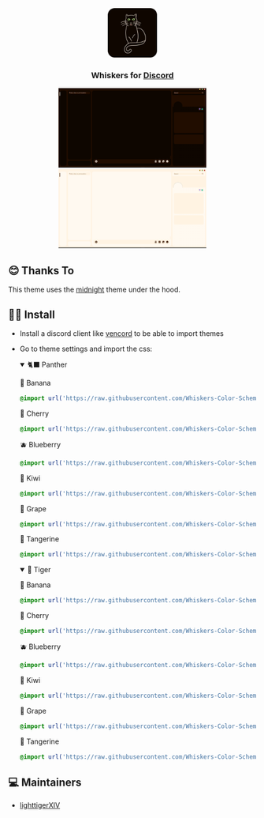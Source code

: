 <div align="center">

<img src="https://raw.githubusercontent.com/Whiskers-Color-Scheme/assets/main/logos/logo-rounded.webp" width="100">

### Whiskers for [Discord](https://discord.com/)

<div>
    <img src="panther-preview.webp" width="300">
    <img src="tiger-preview.webp" width="300">
</div>
</div>

## 😊 Thanks To

This theme uses the [midnight](https://github.com/refact0r/midnight-discord) theme under the hood.

## 👷‍♂️ Install

- Install a discord client like [vencord](https://vencord.dev/) to be able to import themes

- Go to theme settings and import the css:

    <details open>
    <summary>🐈‍⬛ Panther</summary>

  🍌 Banana

  ```css
  @import url('https://raw.githubusercontent.com/Whiskers-Color-Scheme/discord/main/themes/panther/banana.css')
  ```

  🍒 Cherry

  ```css
  @import url('https://raw.githubusercontent.com/Whiskers-Color-Scheme/discord/main/themes/panther/cherry.css')
  ```

  🫐 Blueberry

  ```css
  @import url('https://raw.githubusercontent.com/Whiskers-Color-Scheme/discord/main/themes/panther/blueberry.css')
  ```

  🥝 Kiwi

  ```css
  @import url('https://raw.githubusercontent.com/Whiskers-Color-Scheme/discord/main/themes/panther/kiwi.css')
  ```

  🍇 Grape

  ```css
  @import url('https://raw.githubusercontent.com/Whiskers-Color-Scheme/discord/main/themes/panther/grape.css')
  ```

  🍊 Tangerine

  ```css
  @import url('https://raw.githubusercontent.com/Whiskers-Color-Scheme/discord/main/themes/panther/tangerine.css')
  ```

    </details>

    <details open>
    <summary>🐯 Tiger</summary>

  🍌 Banana

  ```css
  @import url('https://raw.githubusercontent.com/Whiskers-Color-Scheme/discord/main/themes/tiger/banana.css')
  ```

  🍒 Cherry

  ```css
  @import url('https://raw.githubusercontent.com/Whiskers-Color-Scheme/discord/main/themes/tiger/cherry.css')
  ```

  🫐 Blueberry

  ```css
  @import url('https://raw.githubusercontent.com/Whiskers-Color-Scheme/discord/main/themes/tiger/blueberry.css')
  ```

  🥝 Kiwi

  ```css
  @import url('https://raw.githubusercontent.com/Whiskers-Color-Scheme/discord/main/themes/tiger/kiwi.css')
  ```

  🍇 Grape

  ```css
  @import url('https://raw.githubusercontent.com/Whiskers-Color-Scheme/discord/main/themes/tiger/grape.css')
  ```

  🍊 Tangerine

  ```css
  @import url('https://raw.githubusercontent.com/Whiskers-Color-Scheme/discord/main/themes/tiger/tangerine.css')
  ```

  </details>

## 💻 Maintainers

- [lighttigerXIV](https://github.com/lighttigerXIV)
